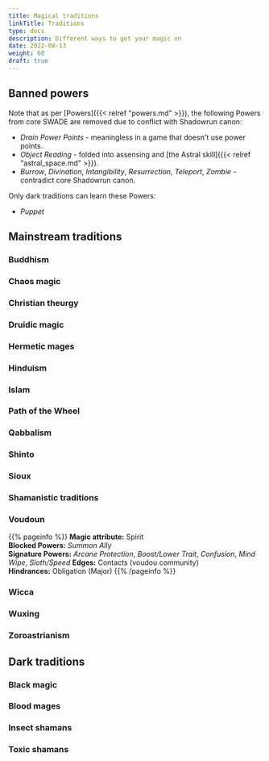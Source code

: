 ```yaml
---
title: Magical traditions
linkTitle: Traditions
type: docs
description: Different ways to get your magic on
date: 2022-08-13
weight: 60
draft: true
---
```


## Banned powers

Note that as per [Powers]({{< relref "powers.md" >}}), the following Powers from core SWADE are removed due to conflict with Shadowrun canon:

* *Drain Power Points* - meaningless in a game that doesn't use power points.
* *Object Reading* - folded into assensing and [the Astral skill]({{< relref "astral_space.md" >}}).
* *Burrow*, *Divination*, *Intangibility*, *Resurrection*, *Teleport*, *Zombie* - contradict core Shadowrun canon.

Only dark traditions can learn these Powers:

* *Puppet*

## Mainstream traditions

### Buddhism

### Chaos magic

### Christian theurgy

### Druidic magic

### Hermetic mages

### Hinduism

### Islam

### Path of the Wheel

### Qabbalism

### Shinto

### Sioux

### Shamanistic traditions

### Voudoun

{{% pageinfo %}}
**Magic attribute:** Spirit \
**Blocked Powers:** *Summon Ally* \
**Signature Powers:** *Arcane Protection*, *Boost/Lower Trait*, *Confusion*, *Mind Wipe*, *Sloth/Speed*
**Edges:** Contacts (voudou community) \
**Hindrances:** Obligation (Major)
{{% /pageinfo %}}

### Wicca

### Wuxing

### Zoroastrianism


## Dark traditions

### Black magic

### Blood mages

### Insect shamans

### Toxic shamans